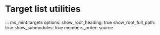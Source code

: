 # Target list utilities
::: ms_mint.targets
options:
  show_root_heading: true
  show_root_full_path: true
  show_submodules: true
  members_order: source
    
    
